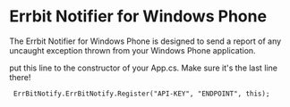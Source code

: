 Errbit Notifier for Windows Phone
========


The Errbit Notifier for Windows Phone is designed to send a report of any uncaught exception thrown from your Windows Phone application.

put this line to the constructor of your App.cs. Make sure it's the last line there!

 
```
 ErrBitNotify.ErrBitNotify.Register("API-KEY", "ENDPOINT", this);
